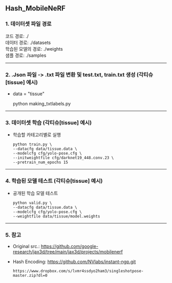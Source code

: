 ## Hash_MobileNeRF

### 1. 데이터셋 파일 경로

  코드 경로: ./ <br>
  데이터 경로: ./datasets <br>
  학습된 모델의 경로: ./weights <br>
  샘플 경로: ./samples <br>

****


### 2. .Json 파일 -> .txt 파일 변환 및 test.txt, train.txt 생성 (각티슈[tissue] 예시)

  * data = "tissue"
  
      python making_txtlabels.py
      
****

### 3. 데이터셋 학습 (각티슈[tissue] 예시)

* 학습할 카테고리별로 실행
 
      python train.py \
      --datacfg data/tissue.data \
      --modelcfg cfg/yolo-pose.cfg \
      --initweightfile cfg/darknet19_448.conv.23 \
      --pretrain_num_epochs 15

****

### 4. 학습된 모델 테스트 (각티슈[tissue] 예시)

* 공개된 학습 모델 테스트
      
      python valid.py \
      --datacfg data/tissue.data \
      --modelcfg cfg/yolo-pose.cfg \
      --weightfile data/tissue/model.weights
      
****


### 5. 참고

* Original src.: https://github.com/google-research/jax3d/tree/main/jax3d/projects/mobilenerf
* Hash Encoding: https://github.com/NVlabs/instant-ngp.git
      
      https://www.dropbox.com/s/lvmr4ssdyo2ham3/singleshotpose-master.zip?dl=0
      
<br>
